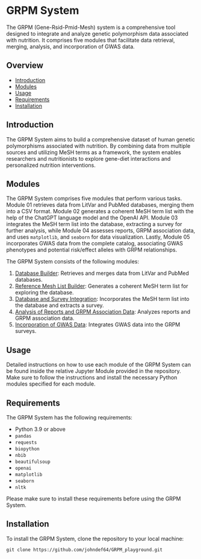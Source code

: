 # GRPM System

The GRPM (Gene-Rsid-Pmid-Mesh) system is a comprehensive tool designed to integrate and analyze genetic polymorphism data associated with nutrition. It comprises five modules that facilitate data retrieval, merging, analysis, and incorporation of GWAS data.

## Overview

- [Introduction](#introduction)
- [Modules](#modules)
- [Usage](#usage)
- [Requirements](#requirements)
- [Installation](#installation)

## Introduction

The GRPM System aims to build a comprehensive dataset of human genetic polymorphisms associated with nutrition. By combining data from multiple sources and utilizing MeSH terms as a framework, the system enables researchers and nutritionists to explore gene-diet interactions and personalized nutrition interventions.


## Modules

The GRPM System comprises five modules that perform various tasks. Module 01 retrieves data from LitVar and PubMed databases, merging them into a CSV format. Module 02 generates a coherent MeSH term list with the help of the ChatGPT language model and the OpenAI API. Module 03 integrates the MeSH term list into the database, extracting a survey for further analysis, while Module 04 assesses reports, GRPM association data, and uses `matplotlib`, and `seaborn` for data visualization. Lastly, Module 05 incorporates GWAS data from the complete catalog, associating GWAS phenotypes and potential risk/effect alleles with GRPM relationships.

The GRPM System consists of the following modules:

1. [Database Builder](#module-01-database-builder): Retrieves and merges data from LitVar and PubMed databases.
2. [Reference Mesh List Builder](#module-02-reference-mesh-list-builder): Generates a coherent MeSH term list for exploring the database.
3. [Database and Survey Integration](#module-03-database-and-survey-integration): Incorporates the MeSH term list into the database and extracts a survey.
4. [Analysis of Reports and GRPM Association Data](#module-04-analysis-of-reports-and-grpm-association-data): Analyzes reports and GRPM association data.
5. [Incorporation of GWAS Data](#module-05-incorporation-of-gwas-data): Integrates GWAS data into the GRPM surveys.

## Usage

Detailed instructions on how to use each module of the GRPM System can be found inside the relative Jupyter Module provided in the repository. Make sure to follow the instructions and install the necessary Python modules specified for each module.

## Requirements

The GRPM System has the following requirements:

- Python 3.9 or above
- `pandas`
- `requests`
- `biopython`
- `nbib`
- `beautifulsoup`
- `openai`
- `matplotlib`
- `seaborn`
- `nltk`

Please make sure to install these requirements before using the GRPM System.

## Installation

To install the GRPM System, clone the repository to your local machine:

```
git clone https://github.com/johndef64/GRPM_playground.git
```


